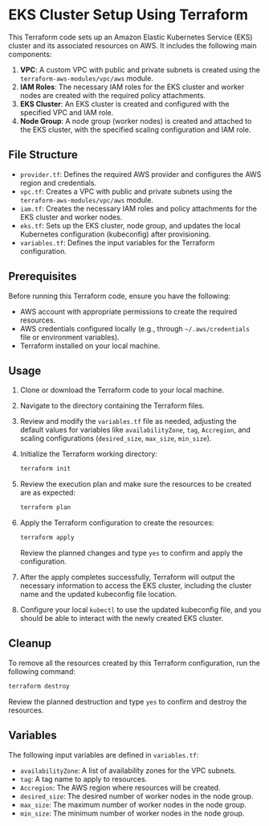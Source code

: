 

# EKS Cluster Setup Using Terraform

This Terraform code sets up an Amazon Elastic Kubernetes Service (EKS) cluster and its associated resources on AWS. It includes the following main components:

1. **VPC**: A custom VPC with public and private subnets is created using the `terraform-aws-modules/vpc/aws` module.
2. **IAM Roles**: The necessary IAM roles for the EKS cluster and worker nodes are created with the required policy attachments.
3. **EKS Cluster**: An EKS cluster is created and configured with the specified VPC and IAM role.
4. **Node Group**: A node group (worker nodes) is created and attached to the EKS cluster, with the specified scaling configuration and IAM role.

## File Structure

- `provider.tf`: Defines the required AWS provider and configures the AWS region and credentials.
- `vpc.tf`: Creates a VPC with public and private subnets using the `terraform-aws-modules/vpc/aws` module.
- `iam.tf`: Creates the necessary IAM roles and policy attachments for the EKS cluster and worker nodes.
- `eks.tf`: Sets up the EKS cluster, node group, and updates the local Kubernetes configuration (kubeconfig) after provisioning.
- `variables.tf`: Defines the input variables for the Terraform configuration.

## Prerequisites

Before running this Terraform code, ensure you have the following:

- AWS account with appropriate permissions to create the required resources.
- AWS credentials configured locally (e.g., through `~/.aws/credentials` file or environment variables).
- Terraform installed on your local machine.

## Usage

1. Clone or download the Terraform code to your local machine.
2. Navigate to the directory containing the Terraform files.
3. Review and modify the `variables.tf` file as needed, adjusting the default values for variables like `availabilityZone`, `tag`, `Accregion`, and scaling configurations (`desired_size`, `max_size`, `min_size`).
4. Initialize the Terraform working directory:

   ```bash
   terraform init
   ```

5. Review the execution plan and make sure the resources to be created are as expected:

   ```bash
   terraform plan
   ```

6. Apply the Terraform configuration to create the resources:

   ```bash
   terraform apply
   ```

   Review the planned changes and type `yes` to confirm and apply the configuration.

7. After the apply completes successfully, Terraform will output the necessary information to access the EKS cluster, including the cluster name and the updated kubeconfig file location.

8. Configure your local `kubectl` to use the updated kubeconfig file, and you should be able to interact with the newly created EKS cluster.

## Cleanup

To remove all the resources created by this Terraform configuration, run the following command:

```bash
terraform destroy
```

Review the planned destruction and type `yes` to confirm and destroy the resources.

## Variables

The following input variables are defined in `variables.tf`:

- `availabilityZone`: A list of availability zones for the VPC subnets.
- `tag`: A tag name to apply to resources.
- `Accregion`: The AWS region where resources will be created.
- `desired_size`: The desired number of worker nodes in the node group.
- `max_size`: The maximum number of worker nodes in the node group.
- `min_size`: The minimum number of worker nodes in the node group.
